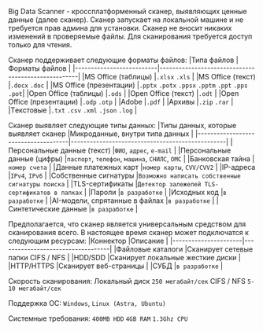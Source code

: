 Big Data Scanner - кроссплатформенный сканер, выявляющих ценные данные (далее сканер). Сканер запускает на локальной машине и не требуется прав админа для установки.
Сканер не вносит никаких изменений в проверяемые файлы. Для сканирования требуется доступ только для чтения.

Сканер поддерживает следующие форматы файлов:
|Типа файлов               |Форматы файлов                                      |
|--------------------------|----------------------------------------------------|
|MS Office (таблицы)       |`.xlsx` `.xls`                                      |
|MS Office (текст)         |`.docx` `.doc`                                      |
|MS Office (презентации)   |`.pptx` `.potx` `.ppsx` `.pptm` `.ppt` `.pps` `.pot`|
|Open Office (таблицы)     |`.ods`                                              |
|Open Office (текст)	     |`.odt`                                              | 
|Open Office (презентации) |`.odp` `.otp`                                       |
|Adobe	                   |`.pdf`                                              |
|Архивы	                   |`.zip` `.rar`                                       |
|Tекстовые	               |`.txt` `.csv` `.xml` `.json` `.log`                 |

Сканер выявляет следующие типы данных:
|Типы данных, которые выявляет сканер |Микроданные, внутри типа данных                  |
|-------------------------------------|-------------------------------------------------|
|Персональные данные (текст)	        |`ФИО`, `адрес`, `e-mail`                         |
|Персональные данные (цифры)	        |`паспорт`, `телефон`, `машина`, `СНИЛС`, `ОМС`   |
|Банковская тайна	                    |`номер счета`                                    |
|Данные платежных карт	              |`номер карты`, `CVV/CVV2`                        |
|IP-адреса	                          |`IPv4`, `IPv6`                                   |
|Собственные сигнатуры	              |`Возможно написать собственные сигнатуры поиска` |
|TLS-сертификаты	                    |`Детектор залежелей TLS-сертификатов в папках`   |
|Пароли                               |`в разработке`                                   |
|Исходных код	                        |`в разработке`                                   |
|AI-модели, cпрятанные в файлах	      |`в разработке`                                   |
|Синтетические данные	                |`в разработке`                                   |

Предполагается, что сканер является универсальным средством для сканирования всего. В настоящее время сканер может подключатся к следующим ресурсам:
|Коннектор             |Описание                           |
|----------------------|-----------------------------------|
|Файловые каталоги	   |Сканирует сетевые папки CIFS / NFS |
|HDD/SDD	             |Сканирует локальные жесткие диски  |
|HTTP/HTTPS	           |Сканирует веб-страницы             |
|СУБД	                 |`в разработке` 	                   |


Скорость сканирования: 
Локальный диск `250 мегабайт/сек`
CIFS / NFS	`5-10 мегабайт/сек`

Поддержка ОС: 
`Windows`, `Linux (Astra, Ubuntu)`

Системные требования:
`400MB HDD` `4GB RAM` `1.3Ghz CPU`


